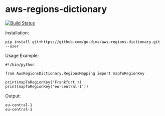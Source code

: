 # aws-regions-dictionary

[![Build Status](https://travis-ci.org/go-dima/aws-regions-dictionary.svg?branch=master)](https://travis-ci.org/go-dima/aws-regions-dictionary)

Installation:

```
pip install git+https://github.com/go-dima/aws-regions-dictionary.git --user
```

Usage Example:

```
#!/bin/python

from AwsRegionsDictionary.RegionsMapping import mapToRegionKey

print(mapToRegionKey('Frankfurt'))
print(mapToRegionKey('eu-central-1'))
```
Output:
```
eu-central-1
eu-central-1
```
